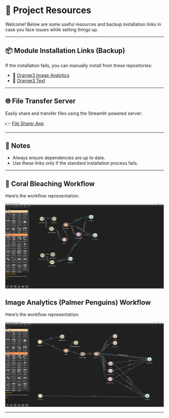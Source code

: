 # 🚀 Project Resources  

Welcome! Below are some useful resources and backup installation links in case you face issues while setting things up.  

---

## 📦 Module Installation Links (Backup)  

If the installation fails, you can manually install from these repositories:  

- 🔗 [Orange3 Image Analytics](https://github.com/biolab/orange3-imageanalytics)  
- 🔗 [Orange3 Text](https://github.com/biolab/orange3-text)  

---

## 🌐 File Transfer Server  

Easily share and transfer files using the Streamlit-powered server:  

👉 [File Sharer App](https://file-sharer.streamlit.app/)  

---

## 📖 Notes  

- Always ensure dependencies are up to date.  
- Use these links only if the standard installation process fails.  

---

## 🪸 Coral Bleaching Workflow  

Here’s the workflow representation:  

![Coral Bleaching Workflow](images/i1.png)  

## Image Analytics (Palmer Penguins) Workflow

Here’s the workflow representation:  

![Image Analytics Workflow](images/i2.png)  

---


